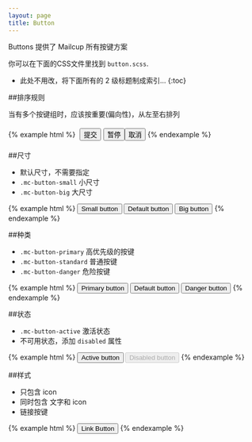 ```yaml
---
layout: page
title: Button
---
```


Buttons 提供了 Mailcup 所有按键方案

你可以在下面的CSS文件里找到 `button.scss`.

* 此处不用改，将下面所有的 2 级标题制成索引...
{:toc}

##排序规则

当有多个按键组时，应该按重要(偏向性)，从左至右排列

{% example html %}
<button class='btn btn-primary' style="margin:5px;">提交</button><button class='btn btn-default'>暂停</button><button class='btn btn-link'>取消</button>
{% endexample %}

##尺寸

* 默认尺寸，不需要指定
* `.mc-button-small` 小尺寸
* `.mc-button-big` 大尺寸

{% example html %}
<button class='btn btn-primary btn-sm'>Small button</button>
<button class='btn btn-primary'>Default button</button> 
<button class='btn btn-primary btn-lg'>Big button</button>
{% endexample %}


##种类

* `.mc-button-primary` 高优先级的按键  
* `.mc-button-standard` 普通按键 
* `.mc-button-danger` 危险按键

{% example html %}
<button class='btn btn-primary'>Primary button</button>
<button class='btn btn-default'>Default button</button>
<button class='btn btn-danger'>Danger button</button>
{% endexample %}


##状态

* `.mc-button-active` 激活状态 
* 不可用状态，添加 `disabled` 属性

{% example html %}
<button class='btn btn-default active'>Active button</button>
<button class='btn btn-primary' disabled="disabled">Disabled button</button>
{% endexample %}

##样式

* 只包含 icon
* 同时包含 文字和 icon
* 链接按键

{% example html %}
<button class='btn btn-link'>Link Button</button>
{% endexample %}
